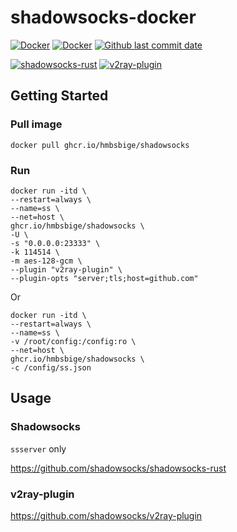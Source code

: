 # shadowsocks-docker
[![Docker](https://github.com/HMBSbige/shadowsocks-docker/actions/workflows/Docker.yml/badge.svg)](https://github.com/HMBSbige/shadowsocks-docker/actions/workflows/Docker.yml)
[![Docker](https://img.shields.io/badge/shadowsocks-blue?label=Docker&logo=docker)](https://github.com/users/HMBSbige/packages/container/package/shadowsocks)
[![Github last commit date](https://img.shields.io/github/last-commit/HMBSbige/shadowsocks-docker.svg?label=Updated&logo=github)](https://github.com/HMBSbige/shadowsocks-docker/commits)

[![shadowsocks-rust](https://img.shields.io/badge/v1.10.7-dea584?label=shadowsocks-rust&logo=github)](https://github.com/shadowsocks/shadowsocks-rust)
[![v2ray-plugin](https://img.shields.io/badge/v1.3.1-00add8?label=v2ray-plugin&logo=github)](https://github.com/shadowsocks/v2ray-plugin)

## Getting Started

### Pull image
```
docker pull ghcr.io/hmbsbige/shadowsocks
```

### Run
```
docker run -itd \
--restart=always \
--name=ss \
--net=host \
ghcr.io/hmbsbige/shadowsocks \
-U \
-s "0.0.0.0:23333" \
-k 114514 \
-m aes-128-gcm \
--plugin "v2ray-plugin" \
--plugin-opts "server;tls;host=github.com"
```

Or

```
docker run -itd \
--restart=always \
--name=ss \
-v /root/config:/config:ro \
--net=host \
ghcr.io/hmbsbige/shadowsocks \
-c /config/ss.json
```

## Usage

### Shadowsocks
`ssserver` only

https://github.com/shadowsocks/shadowsocks-rust

### v2ray-plugin
https://github.com/shadowsocks/v2ray-plugin
